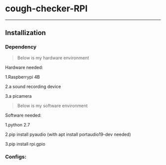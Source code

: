 # cough-checker-RPI

----------------------

## Installization

### Dependency

> Below is my hardware environment

Hardware needed:

1.Raspberrypi 4B

2.a sound recording device

3.a picamera

> Below is my software environment

Software needed:

1.python 2.7

2.pip install pyaudio (with apt install portaudio19-dev needed)

3.pip install rpi.gpio

### Configs:

